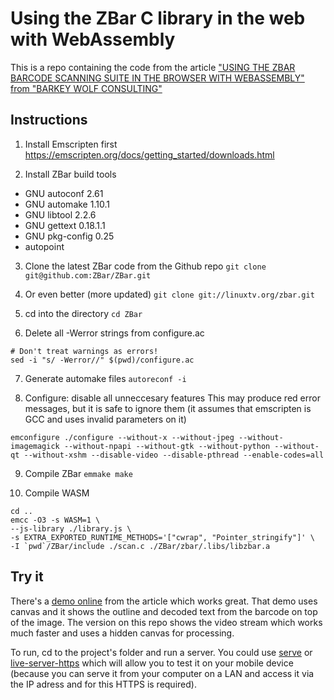 # Using the ZBar C library in the web with WebAssembly
This is a repo containing the code from the article ["USING THE ZBAR BARCODE SCANNING SUITE IN THE BROWSER WITH WEBASSEMBLY" from "BARKEY WOLF CONSULTING"](https://barkeywolf.consulting/posts/barcode-scanner-webassembly/)

## Instructions
1. Install Emscripten first
https://emscripten.org/docs/getting_started/downloads.html

2. Install ZBar build tools
* GNU autoconf 2.61
* GNU automake 1.10.1
* GNU libtool 2.2.6
* GNU gettext 0.18.1.1
* GNU pkg-config 0.25
* autopoint

3. Clone the latest ZBar code from the Github repo
`git clone git@github.com:ZBar/ZBar.git`

4. Or even better (more updated)
`git clone git://linuxtv.org/zbar.git`

5. cd into the directory
`cd ZBar`

6. Delete all -Werror strings from configure.ac
```
# Don't treat warnings as errors!
sed -i "s/ -Werror//" $(pwd)/configure.ac
```

7. Generate automake files
`autoreconf -i`

8. Configure: disable all unneccesary features
This may produce red error messages, but it is safe to ignore them (it assumes that emscripten is GCC and uses invalid parameters on it)
```
emconfigure ./configure --without-x --without-jpeg --without-imagemagick --without-npapi --without-gtk --without-python --without-qt --without-xshm --disable-video --disable-pthread --enable-codes=all
```

9. Compile ZBar
`emmake make`

10. Compile WASM
```
cd ..
emcc -O3 -s WASM=1 \
--js-library ./library.js \
-s EXTRA_EXPORTED_RUNTIME_METHODS='["cwrap", "Pointer_stringify"]' \
-I `pwd`/ZBar/include ./scan.c ./ZBar/zbar/.libs/libzbar.a
```

## Try it
There's a [demo online](https://barkeywolf.consulting/barcode-scanner-webassembly-demo/index.html) from the article which works great. That demo uses canvas and it shows the outline and decoded text from the barcode on top of the image. The version on this repo shows the video stream which works much faster and uses a hidden canvas for processing.

To run, cd to the project's folder and run a server. You could use [serve](https://www.npmjs.com/package/serve) or [live-server-https](https://www.npmjs.com/package/live-server-https) which will allow you to test it on your mobile device (because you can serve it from your computer on a LAN and access it via the IP adress and for this HTTPS is required).
